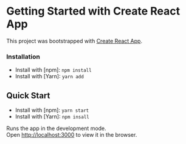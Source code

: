 # Getting Started with Create React App

This project was bootstrapped with [Create React App](https://github.com/facebook/create-react-app).

### Installation
* Install with [npm]: `npm install`
* Install with [Yarn]: `yarn add ` 

## Quick Start

* Install with [npm]: `yarn start`
* Install with [Yarn]: `npm insall`

Runs the app in the development mode.\
Open [http://localhost:3000](http://localhost:3000) to view it in the browser.


